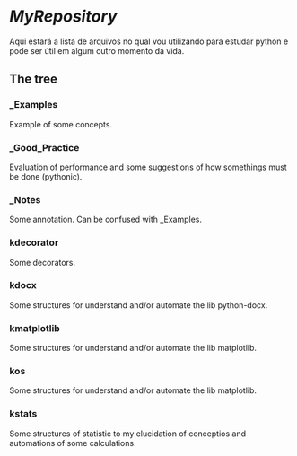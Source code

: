 # *MyRepository*

Aqui estará a lista de arquivos no qual vou utilizando para estudar python e
pode ser útil em algum outro momento da vida.

## The tree
### _Examples
Example of some concepts.

### _Good_Practice
Evaluation of performance and some suggestions of how somethings must be done (pythonic).

### _Notes
Some annotation. Can be confused with _Examples.

### kdecorator
Some decorators.

### kdocx
Some structures for understand and/or automate the lib python-docx.

### kmatplotlib
Some structures for understand and/or automate the lib matplotlib.

### kos
Some structures for understand and/or automate the lib matplotlib.

### kstats
Some structures of statistic to my elucidation of conceptios and automations of some calculations.
